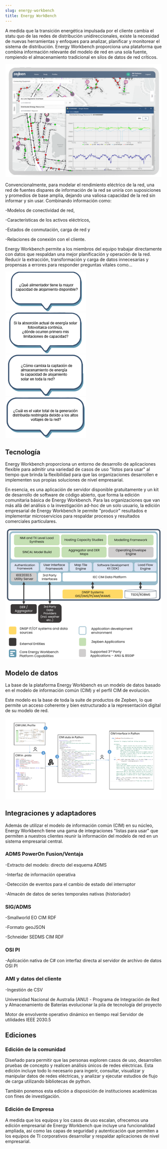 ```yaml
---
slug: energy-workbench
title: Energy WorkBench
---
```


A medida que la transición energética impulsada por el cliente cambia el statu quo de las redes de distribución unidireccionales, existe la necesidad de nuevas herramientas y enfoques para analizar, planificar y monitorear el sistema de distribución.
Energy Workbench proporciona una plataforma que combina información relevante del modelo de red en una sola fuente, rompiendo el almacenamiento tradicional en silos de datos de red críticos.


![imagen](zepben%20grafica%201.png "alt")

Convencionalmente, para modelar el rendimiento eléctrico de la red, una red de fuentes dispares de información de la red se uniría con suposiciones y promedios de base amplia, dejando una valiosa capacidad de la red sin informar y sin usar.
Combinando información como:

-Modelos de conectividad de red,

-Características de los activos eléctricos,

-Estados de conmutación, carga de red y

-Relaciones de conexión con el cliente.

Energy Workbench permite a los miembros del equipo trabajar directamente con datos que respaldan una mejor planificación y operación de la red. Reducir la extracción, transformación y carga de datos innecesarias y propensas a errores para responder preguntas vitales como...

![imagen](question1.png "questions") ![imagen](question2.png "questions") ![imagen](question3.png "questions")![imagen](question4.png "questions")

## Tecnología

Energy Workbench proporciona un entorno de desarrollo de aplicaciones flexible para admitir una variedad de casos de uso "listos para usar" al tiempo que brinda la flexibilidad para que las organizaciones desarrollen e implementen sus propias soluciones de nivel empresarial.

En esencia, es una aplicación de servidor disponible gratuitamente y un kit de desarrollo de software de código abierto, que forma la edición comunitaria básica de Energy Workbench.
Para las organizaciones que van más allá del análisis o la investigación ad-hoc de un solo usuario, la edición empresarial de Energy Workbench le permite "producir" resultados e implementar microservicios para respaldar procesos y resultados comerciales particulares.


![imagen](zepben-grafica-3.png "EWB3")

## Modelo de datos

La base de la plataforma Energy Workbench es un modelo de datos basado en el modelo de información común (CIM) y el perfil CIM de evolución.

Este modelo es la base de toda la suite de productos de Zepben, lo que permite un acceso coherente y bien estructurado a la representación digital de su modelo de red.

![imagen](zepben%20grafica%204.png "EWB4")

## Integraciones y adaptadores

Además de utilizar el modelo de información común (CIM) en su núcleo, Energy Workbench tiene una gama de integraciones "listas para usar" que permiten a nuestros clientes reunir la información del modelo de red en un sistema empresarial central.

### ADMS PowerOn Fusion/Ventaja

-Extracto del modelo: directo del esquema ADMS

-Interfaz de información operativa

-Detección de eventos para el cambio de estado del interruptor

-Almacén de datos de series temporales nativas (historiador)

### SIG/ADMS

-Smallworld EO CIM RDF

-Formato geoJSON

-Schneider SEDMS CIM RDF

### OSI PI

-Aplicación nativa de C# con interfaz directa al servidor de archivo de datos OSI PI

### AMI y datos del cliente

-Ingestión de CSV

Universidad Nacional de Australia (ANU) - Programa de Integración de Red y Almacenamiento de Baterías
evolucionar la pila de tecnología del proyecto

Motor de envolvente operativo dinámico en tiempo real
Servidor de utilidades IEEE 2030.5


## Ediciones

### Edición de la comunidad

Diseñado para permitir que las personas exploren casos de uso, desarrollen pruebas de concepto y realicen análisis únicos de redes eléctricas. Esta edición incluye todo lo necesario para ingerir, consultar, visualizar y manipular datos de redes eléctricas, y analizar y ejecutar estudios de flujo de carga utilizando bibliotecas de python.

También ponemos esta edición a disposición de instituciones académicas con fines de investigación.

### Edición de Empresa

A medida que los equipos y los casos de uso escalan, ofrecemos una edición empresarial de Energy Workbench que incluye una funcionalidad ampliada, así como las capas de seguridad y autenticación que permiten a los equipos de TI corporativos desarrollar y respaldar aplicaciones de nivel empresarial.